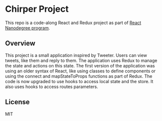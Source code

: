 # Chirper Project

This repo is a code-along React and Redux project as part of [React Nanodegree program](https://www.udacity.com/course/react-nanodegree--nd019).

## Overview
This project is a small application inspired by Tweeter. Users can view tweets, like them and reply to them. The application uses Redux to manage the state and actions on this state. The first version of the application was using an older syntax of React, like using classes to define components or using the connect and mapStateToProps functions as part of Redux. The code is now upgraded to use hooks to access local state and the store. It also uses hooks to access routes parameters.

## License

MIT
